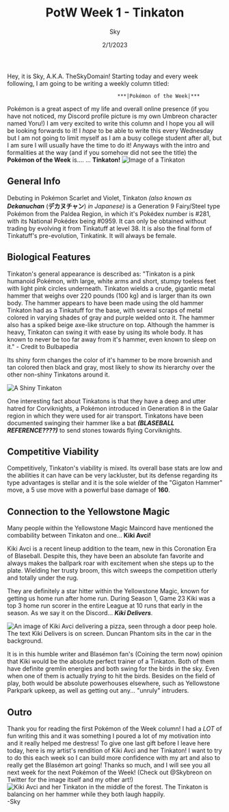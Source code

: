 ﻿---
layout: post
title:  "PotW Week 1 - Tinkaton "
date:  2/1/2023
category: Pokémon of the Week
author: Sky
thumbnail: [insert thumbnail?]
---
Hey, it is Sky, A.K.A. TheSkyDomain! Starting today and every week following, I am going to be writing a weekly column titled:

                                        ***|Pokémon of the Week|***

Pokémon is a great aspect of my life and overall online presence (if you have not noticed, my Discord profile picture is my own Umbreon character named Yoru!) I am very excited to write this column and I hope you all will be looking forwards to it! I *hope* to be able to write this every Wednesday but I am not going to limit myself as I am a busy college student after all, but I am sure I will usually have the time to do it! 
Anyways with the intro and formalities at the way (and if you somehow did not see the title) the **Pokémon of the Week** is....
...
**Tinkaton!**
![Image of a Tinkaton](https://assets.pokemon.com/assets/cms2/img/pokedex/full/959.png)
## General Info
Debuting in Pokémon Scarlet and Violet, Tinkaton *(also known as* ***Dekanuchan*** (**デカヌチャン**) *in Japanese)* is a Generation 9 Fairy/Steel type Pokémon from the Paldea Region, in which it's Pokédex number is #281, with its National Pokédex being #0959. It can only be obtained without trading by evolving it from Tinkatuff at level 38. It is also the final form of Tinkatuff's pre-evolution, Tinkatink. It will always be female. 
## Biological Features
Tinkaton's general appearance is described as:
"Tinkaton is a pink humanoid Pokémon, with large, white arms and short, stumpy toeless feet with light pink circles underneath. Tinkaton wields a crude, gigantic metal hammer that weighs over 220 pounds (100 kg) and is larger than its own body. The hammer appears to have been made using the old hammer Tinkaton had as a Tinkatuff for the base, with several scraps of metal colored in varying shades of gray and purple welded onto it. The hammer also has a spiked beige axe-like structure on top. Although the hammer is heavy, Tinkaton can swing it with ease by using its whole body. It has known to never be too far away from it's hammer, even known to sleep on it." - Credit to Bulbapedia

Its shiny form changes the color of it's hammer to be more brownish and tan colored then black and gray, most likely to show its hierarchy over the other non-shiny Tinkatons around it.

![A Shiny Tinkaton](https://www.serebii.net/Shiny/SV/new/959.png)

One interesting fact about Tinkatons is that they have a deep and utter hatred for Corviknights, a Pokémon introduced in Generation 8 in the Galar region in which they were used for air transport. Tinkatons have been documented swinging their hammer like a bat ***(BLASEBALL REFERENCE????)*** to send stones towards flying Corviknights. 
## Competitive Viability
Competitively,  Tinkaton's viability is mixed. Its overall base stats are low and the abilities it can have can be very lackluster, but its defense regarding its type advantages is stellar and it is the sole wielder of the "Gigaton Hammer" move, a 5 use move with a powerful base damage of **160**.
## Connection to the Yellowstone Magic
Many people within the Yellowstone Magic Maincord have mentioned the combability between Tinkaton and one... **Kiki Avci!**

Kiki Avci is a recent lineup addition to the team, new in this Coronation Era of Blaseball. Despite this, they have been an absolute fan favorite and always makes the ballpark roar with excitement when she steps up to the plate. Wielding her trusty broom, this witch sweeps the competition utterly and totally under the rug. 

They are definitely a star hitter within the Yellowstone Magic, known for getting us home run after home run. During Season 1, Game 23 Kiki was a top 3 home run scorer in the entire League at 10 runs that early in the season. As we say it on the Discord... ***Kiki Delivers***. 

![An  image of Kiki Avci delivering a pizza, seen through a door peep hole. The text Kiki Delivers is on screen. Duncan Phantom sits in the car in the background.](https://cdn.discordapp.com/attachments/765265908649295902/1068619393401102376/kikidelivers.png)

It is in this humble writer and Blasémon fan's (Coining the term now) opinion that Kiki would be the absolute perfect trainer of a Tinkaton. Both of them have definite gremlin energies and both swing for the birds in the sky. Even when one of them is actually *trying* to hit the birds. Besides on the field of play, both would be absolute powerhouses elsewhere, such as Yellowstone Parkpark upkeep, as well as getting out any... "unruly" intruders. 
## Outro
Thank you for reading the first Pokémon of the Week column! I had a *LOT* of fun writing this and it was something I poured a lot of my motivation into and it really helped me destress! 
To give one last gift before I leave here today, here is my artist's rendition of Kiki Avci and her Tinkaton! I want to try to do this each week so I can build more confidence with my art and also to really get the Blasémon art going! Thanks so much, and I will see you all next week for the next Pokémon of the Week! (Check out @Skybreon on Twitter for the image itself and my other art!)
![Kiki Avci and her Tinkaton in the middle of the forest. The Tinkaton is balancing on her hammer while they both laugh happily.](https://pbs.twimg.com/media/Fn7mI1kXEAIcjRJ?format=jpg&name=large)
-Sky
